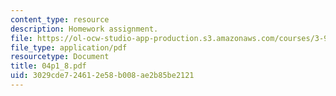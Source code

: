 ```yaml
---
content_type: resource
description: Homework assignment.
file: https://ol-ocw-studio-app-production.s3.amazonaws.com/courses/3-91-mechanical-behavior-of-plastics-spring-2007/3029cde724612e58b008ae2b85be2121_04p1_8.pdf
file_type: application/pdf
resourcetype: Document
title: 04p1_8.pdf
uid: 3029cde7-2461-2e58-b008-ae2b85be2121
---
```

